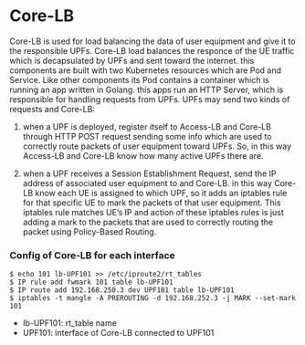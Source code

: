 <!--
SPDX-License-Identifier: Apache-2.0
-->

# Core-LB

Core-LB is used for load balancing the data of user equipment and give it to the responsible UPFs. Core-LB load balances the responce of the UE traffic which is decapsulated by UPFs and sent toward the internet. this components are built with two Kubernetes resources which are Pod and Service. Like other components its Pod contains a container which is running an app written in Golang. this apps run an HTTP Server, which is responsible for handling requests from UPFs. UPFs may send two kinds of requests and Core-LB:

1.	when a UPF is deployed, register itself to Access-LB and Core-LB through HTTP POST request sending some info which are used to correctly route packets of user equipment toward UPFs. So, in this way Access-LB and Core-LB know how many active UPFs there are.

2.	when a UPF receives a Session Establishment Request, send the IP address of associated user equipment to and Core-LB. in this way Core-LB know each UE is assigned to which UPF, so it adds an iptables rule for that specific UE to mark the packets of that user equipment. This iptables rule matches UE’s IP and action of these iptables rules is just adding a mark to the packets that are used to correctly routing the packet using Policy-Based Routing.

### Config of Core-LB for each interface

```
$ echo 101 lb-UPF101 >> /etc/iproute2/rt_tables
$ IP rule add fwmark 101 table lb-UPF101
$ IP route add 192.168.250.3 dev UPF101 table lb-UPF101
$ iptables -t mangle -A PREROUTING -d 192.168.252.3 -j MARK --set-mark 101
```

* lb-UPF101: rt_table name
* UPF101: interface of Core-LB connected to UPF101
